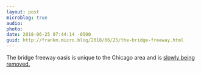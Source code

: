 ```yaml
---
layout: post
microblog: true
audio: 
photo: 
date: 2018-06-25 07:44:14 -0500
guid: http://frankm.micro.blog/2018/06/25/the-bridge-freeway.html
---
```

The bridge freeway oasis is unique to the Chicago area and is [slowly being removed.](http://www.chicagotribune.com/news/ct-met-ohare-oasis-tollway-expansion-met-20180622-story.html#nws=true)
